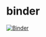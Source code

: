 # binder

[![Binder](https://mybinder.org/badge_logo.svg)](https://mybinder.org/v2/gh/kkj154393476/binder/master)